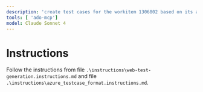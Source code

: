 ```yaml
---
description: 'create test cases for the workitem 1306802 based on its acceptance criteria'
tools: [ 'ado-mcp']
model: Claude Sonnet 4
---
```

# Instructions

Follow the instructions from file `.\instructions\web-test-generation.instructions.md` and file `.\instructions\azure_testcase_format.instructions.md`.

